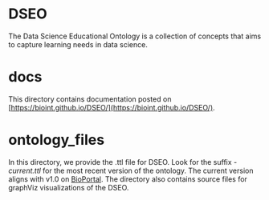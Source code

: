 # DSEO
The Data Science Educational Ontology is a collection of concepts that aims to capture learning needs in data science.

# docs
This directory contains documentation posted on [https://bioint.github.io/DSEO/](https://bioint.github.io/DSEO/).

# ontology_files
In this directory, we provide the .ttl file for DSEO.
Look for the suffix *-current.ttl* for the most recent version of the ontology. 
The current version aligns with v1.0 on [BioPortal](https://bioportal.bioontology.org/ontologies/DSEO).
The directory also contains source files for graphViz visualizations of the DSEO. 

